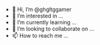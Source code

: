 - 👋 Hi, I’m @ghgltggamer
- 👀 I’m interested in ...
- 🌱 I’m currently learning ...
- 💞️ I’m looking to collaborate on ...
- 📫 How to reach me ...

<!---
ghgltggamer/ghgltggamer is a ✨ special ✨ repository because its `README.md` (this file) appears on your GitHub profile.
You can click the Preview link to take a look at your changes.
--->
